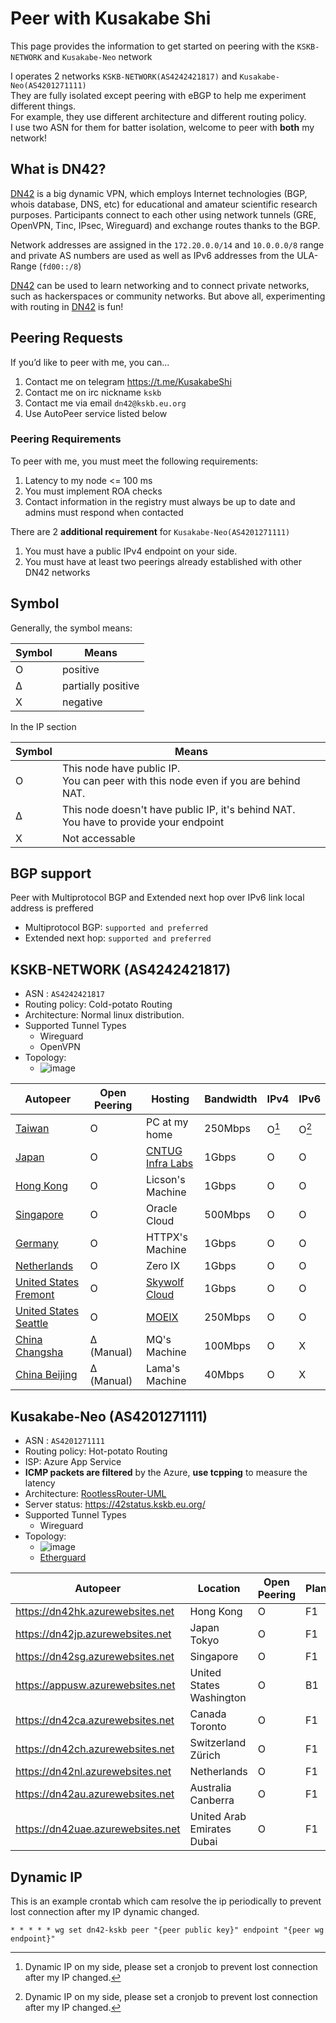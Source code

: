 # Peer with Kusakabe Shi
This page provides the information to get started on peering with the `KSKB-NETWORK` and `Kusakabe-Neo`  network

I operates 2 networks `KSKB-NETWORK(AS4242421817)` and `Kusakabe-Neo(AS4201271111)`  
They are fully isolated except peering with eBGP to help me experiment different things.  
For example, they use different architecture and different routing policy.  
I use two ASN for them for batter isolation, welcome to peer with **both** my network!  

## What is DN42?

[DN42](https://lantian.pub/en/article/modify-website/dn42-experimental-network-2020.lantian/) is a big dynamic VPN, which employs Internet technologies (BGP, whois database, DNS, etc) for educational and amateur scientific research purposes. Participants connect to each other using network tunnels (GRE, OpenVPN, Tinc, IPsec, Wireguard) and exchange routes thanks to the BGP. 

Network addresses are assigned in the `172.20.0.0/14` and `10.0.0.0/8` range and private AS numbers are used as well as IPv6 addresses from the ULA-Range (`fd00::/8`) 

[DN42](https://lantian.pub/en/article/modify-website/dn42-experimental-network-2020.lantian/) can be used to learn networking and to connect private networks, such as hackerspaces or community networks. But above all, experimenting with routing in [DN42](https://lantian.pub/en/article/modify-website/dn42-experimental-network-2020.lantian/) is fun!

## Peering Requests

If you’d like to peer with me, you can...

1. Contact me on telegram https://t.me/KusakabeShi
2. Contact me on irc nickname `kskb`
3. Contact me via email `dn42@kskb.eu.org`
4. Use AutoPeer service listed below

### Peering Requirements
To peer with me, you must meet the following requirements:

1. Latency to my node <= 100 ms
1. You must implement ROA checks
2. Contact information in the registry must always be up to date and admins must respond when contacted

There are 2 **additional requirement** for `Kusakabe-Neo(AS4201271111)`

1. You must have a public IPv4 endpoint on your side.
2. You must have at least two peerings already established with other DN42 networks


## Symbol

Generally, the symbol means: 

Symbol  | Means             
--------|----------
O| positive  
Δ| partially positive  
X| negative  

In the IP section

Symbol  | Means             
--------|----------
O| This node have public IP. <br>You can peer with this node even if you are behind NAT.
Δ| This node doesn't have public IP, it's behind NAT.<br>You have to provide your endpoint
X| Not accessable

## BGP support
Peer with Multiprotocol BGP and Extended next hop over IPv6 link local address is preffered

* Multiprotocol BGP: `supported and preferred`
* Extended next hop: `supported and preferred`

## KSKB-NETWORK (AS4242421817)
* ASN : `AS4242421817`
* Routing policy: Cold-potato Routing
* Architecture: Normal linux distribution.
* Supported Tunnel Types
  * Wireguard
  * OpenVPN
* Topology:
  * ![image](https://user-images.githubusercontent.com/73118488/177179872-593e59b7-1ebb-459b-a6d4-2c448e431cbb.png) 

Autopeer                                              |Open Peering| Hosting                                    |Bandwidth|IPv4            |IPv6            |
------------------------------------------------------|------------|--------------------------------------------|---------|----------------|----------------|
[Taiwan](info/#taiwan)                                | O          | PC at my home                              | 250Mbps | O[^dynamicip]  | O[^dynamicip]  |
[Japan](info/#japan)                                  | O          | [CNTUG Infra Labs](https://cloudnative.tw/)| 1Gbps   | O              | O              |
[Hong Kong](info/#hong-kong)                          | O          | Licson's Machine                           | 1Gbps   | O              | O              |
[Singapore](info/#singapore)                          | O          | Oracle Cloud                               | 500Mbps | O              | O              |
[Germany](info/#germany)                              | O          | HTTPX's Machine                            | 1Gbps   | O              | O              |
[Netherlands](info/#netherlands)                      | O          | Zero IX                                    | 1Gbps   | O              | O              |
[United States Fremont](info/#united-states-fremont)  | O          | [Skywolf Cloud](https://skywolf.cloud/)    | 1Gbps   | O              | O              |
[United States Seattle](info/#united-states-seattle)  | O          | [MOEIX](https://moeix.top/)                | 250Mbps | O              | O              |
[China Changsha](info/#china-changsha)                | Δ (Manual) | MQ's Machine                               | 100Mbps | O              | X              |
[China Beijing](info/#china-beijing)                  | Δ (Manual) | Lama's Machine                             | 40Mbps  | O              | X              |


## Kusakabe-Neo (AS4201271111)
* ASN : `AS4201271111`
* Routing policy: Hot-potato Routing
* ISP: Azure App Service
* **ICMP packets are filtered** by the Azure, **use tcpping** to measure the latency
* Architecture: [RootlessRouter-UML](https://github.com/KusakabeSi/RootlessRouter-UML/)
* Server status: https://42status.kskb.eu.org/
* Supported Tunnel Types
  * Wireguard
* Topology:
  * ![image](https://user-images.githubusercontent.com/73118488/158076242-0bbfaea6-b71e-4deb-a4d4-e92662ac4541.png)
  * [Etherguard](https://github.com/KusakabeSi/EtherGuard-VPN)

Autopeer                         | Location                     | Open Peering | Plan   |Bandwidth |IPv4 |IPv6 |
---------------------------------|------------------------------|--------------|--------|--------- |-----|-----|
https://dn42hk.azurewebsites.net |Hong Kong                     | O            | F1     | 2mbps    | Δ   | X   |      
https://dn42jp.azurewebsites.net |Japan Tokyo                   | O            | F1     | 2mbps    | Δ   | X   |
https://dn42sg.azurewebsites.net |Singapore                     | O            | F1     | 2mbps    | Δ   | X   |
https://appusw.azurewebsites.net |United States Washington      | O            | B1     | 2mbps    | Δ   | X   |
https://dn42ca.azurewebsites.net |Canada Toronto                | O            | F1     | 2mbps    | Δ   | X   |
https://dn42ch.azurewebsites.net |Switzerland Zürich            | O            | F1     | 2mbps    | Δ   | X   |
https://dn42nl.azurewebsites.net |Netherlands                   | O            | F1     | 2mbps    | Δ   | X   |       
https://dn42au.azurewebsites.net |Australia Canberra            | O            | F1     | 2mbps    | Δ   | X   |
https://dn42uae.azurewebsites.net|United Arab Emirates Dubai    | O            | F1     | 2mbps    | Δ   | X   |

## Dynamic IP

This is an example crontab which cam resolve the ip periodically to prevent lost connection after my IP dynamic changed.
```
* * * * * wg set dn42-kskb peer "{peer public key}" endpoint "{peer wg endpoint}"
```

[^dynamicip]: Dynamic IP on my side, please set a cronjob to prevent lost connection after my IP changed.  
[^limitedport]: Only 9 external port available in my side, contact me if you don't have external port
